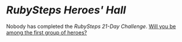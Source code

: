 # *RubySteps Heroes' Hall*

Nobody has completed the *RubySteps 21-Day Challenge*. [Will you be among the first group of heroes?](/README.md)
